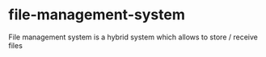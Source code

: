 # file-management-system
File management system is a hybrid system which allows to store / receive files
